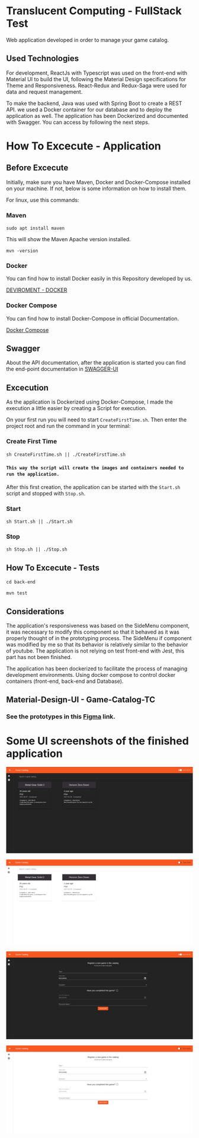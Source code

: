 # Translucent Computing - FullStack Test

Web application developed in order to manage your game catalog.

## Used Technologies

For development, ReactJs with Typescript was used on the front-end with Material UI to build the UI, following the Material Design specifications for Theme and Responsiveness. React-Redux and Redux-Saga were used for data and request management.

To make the backend, Java was used with Spring Boot to create a REST API. we used a Docker container for our database and to deploy the application as well. The application has been Dockerized and documented with Swagger. You can access by following the next steps.

# How To Excecute - Application

## Before Excecute

Initially, make sure you have Maven, Docker and Docker-Compose installed on your machine. If not, below is some information on how to install them.

For linux, use this commands:

### Maven
```
sudo apt install maven 
```
This will show the Maven Apache version installed.
```
mvn -version
```
### Docker

You can find how to install Docker easily in this Repository developed by us.

<a href="https://github.com/MailsonD/devironment/tree/master/ferramentas/Docker">DEVIROMENT - DOCKER</a>

### Docker Compose

You can find how to install Docker-Compose in official Documentation.

<a href="https://docs.docker.com/compose/install/">Docker Compose</a>

## Swagger

About the API documentation, after the application is started you can find the end-point documentation in <a href="http://localhost:8080/swagger-ui.html">SWAGGER-UI </a>


## Excecution

As the application is Dockerized using Docker-Compose, I made the execution a little easier by creating a Script for execution.

On your first run you will need to start `CreateFirstTime.sh`. Then enter the project root and run the command in your terminal:

### Create First Time

```
sh CreateFirstTime.sh || ./CreateFirstTime.sh
```
#### `This way the script will create the images and containers needed to run the application.`

After this first creation, the application can be started with the `Start.sh` script and stopped with `Stop.sh`.
### Start

```
sh Start.sh || ./Start.sh
```
### Stop

```
sh Stop.sh || ./Stop.sh
```
## How To Excecute - Tests


```
cd back-end
```

```
mvn test
```
## Considerations

The application's responsiveness was based on the SideMenu component, it was necessary to modify this component so that it behaved as it was properly thought of in the prototyping process. The SideMenu if component was modified by me so that its behavior is relatively similar to the behavior of youtube. The application is not relying on test front-end with Jest, this part has not been finished.

The application has been dockerized to facilitate the process of managing development environments. Using docker compose to control docker containers (front-end, back-end and Database).

## Material-Design-UI - Game-Catalog-TC

### See the prototypes in this [Figma](https://www.figma.com/file/HmFPaCaxYMJB9RUqB8pCMx/Figma-Material-Design-UI-Game-Catalog-TC?node-id=0%3A1) link.


# Some UI screenshots of the finished application
![alt text](https://github.com/Raul-Coelho/Translucent-Test/blob/main/resources/GCListDark.jpeg?raw=true)

![alt text](https://github.com/Raul-Coelho/Translucent-Test/blob/main/resources/GCListLight.jpeg?raw=true)

![alt text](https://github.com/Raul-Coelho/Translucent-Test/blob/main/resources/GCFormDark.jpeg?raw=true)

![alt text](https://github.com/Raul-Coelho/Translucent-Test/blob/main/resources/GCFormLight.jpeg?raw=true)





